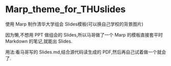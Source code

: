 # Marp_theme_for_THUslides
使用 Marp 制作清华大学组会 Slides模板(可以换自己学校的背景图片)

因为懒,不想用 PPT 做组会的 Slides,所以马哥做了一个 Marp 的模板直接套平时 Markdown 的笔记,就能出 Slides.

用法:看马哥写的 Slides.md,结合源代码读生成的 PDF,然后再自己试着做一个就会了.
